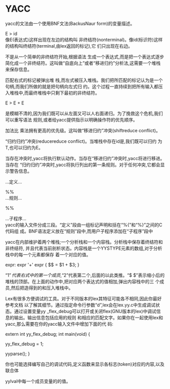 # YACC

yacc的文法由一个使用BNF文法\(Backus­Naur form\)的变量描述。

E ­&gt; id  
像E\(表达式\)这样出现在左边的结构叫 非终结符\(nonterminal\)。像id\(标识符\)这样的结构叫终结符\(terminal,由lex返回的标记\),它 们只出现在右边。

不是从一个简单的非终结符开始,根据语法 生成一个表达式,而是把一个表达式逐步简化成一个非终结符。这叫做“自底向上”或者“移进­归约”分析法,这需要一个堆栈来保存信息。

匹配右式的标记被弹出堆 栈,而左式被压入堆栈。我们把所匹配的标记认为是一个句柄,而我们所做的就是把句柄向左式归 约。这个过程一直持续到把所有输入都压入堆栈中,而最终堆栈中只剩下最初的非终结符。

E ­&gt; E + E

是模糊不清的,因为我们既可以从左面又可以人右面递归。为了挽救这个危机,我们可以重写语法 规则,或者给yacc提供指示以明确操作符的优先顺序。

加法比 乘法拥有更高的优先级。这叫做“移进­归约”冲突\(shift­reduce conflict\)。

“归约­归约”冲突\(reduce­reduce conflict\)。当堆栈中存在id是,我们既可以归约 为T,也可以归约为E。

当存在冲突时,yacc将执行默认动作。当存在“移进­归约”冲突时,yacc将进行移进。当存在 “归约­归约”冲突时,yacc将执行列出的第一条规则。对于任何冲突,它都会显示警告信息。

...定义...

%%  
 ...规则...

%%

...子程序...  
 yacc的输入文件分成三段。“定义”段由一组标记声明和括在“%{”和“%}”之间的C代码组 成。BNF语法定义放在“规则”段中,而用户子程序添加在“子程序”段中

yacc在内部维护着两个堆栈;一个分析栈和一个内容栈。分析栈中保存着终结符和非终结符, 并且代表当前剖析状态。内容栈是一个YYSTYPE元素的数组,对于分析栈中的每一个元素都保存 着一个对应的值。

expr: expr '+' expr { $$ = $1 + $3; }

“$1”代表右式中的第一个成员,“$2”代表第二个,后面的以此类推。“$ $”表示缩小后的堆栈的顶部。在上面的动作中,把对应两个表达式的值相加,弹出内容栈中的三 个成员,然后把造得到的和压入堆栈中。

Lex有很多方便调试的工具。对于不同版本的lex其特征可能各不相同,因此你最好参考文档 以了解其细节。通过指定命令行参数“­d”,lex会在lex.yy.c中生成调试状态。通过设置变量yy \_flex\_debug可以打开或关闭flex\(GNU版本的lex\)中调试信息的输出。输出信息包括应用的规则 和相应的匹配文字。如果你在一起使用lex和yacc,那么需要在你的yacc输入文件中增加下面的代 码:

extern int yy\_flex\_debug; int main\(void\) {

yy\_flex\_debug = 1;

yyparse\(\); }

你也可能选择编写自己的调试代码,定义函数来显示各标志\(token\)对应的内容,以及联合体

yylval中每一个成员变量的的值。

